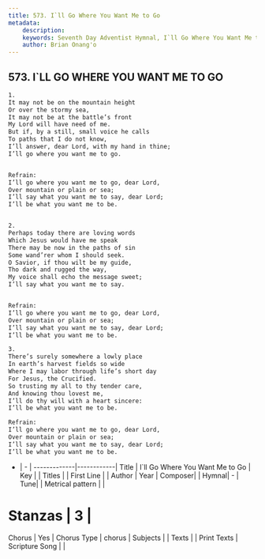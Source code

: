```yaml
---
title: 573. I`ll Go Where You Want Me to Go
metadata:
    description: 
    keywords: Seventh Day Adventist Hymnal, I`ll Go Where You Want Me to Go, , 
    author: Brian Onang'o
---
```



## 573. I`LL GO WHERE YOU WANT ME TO GO

```txt
1.
It may not be on the mountain height
Or over the stormy sea,
It may not be at the battle’s front
My Lord will have need of me.
But if, by a still, small voice he calls
To paths that I do not know,
I’ll answer, dear Lord, with my hand in thine;
I’ll go where you want me to go.


Refrain:
I’ll go where you want me to go, dear Lord,
Over mountain or plain or sea;
I’ll say what you want me to say, dear Lord;
I’ll be what you want me to be.


2.
Perhaps today there are loving words
Which Jesus would have me speak
There may be now in the paths of sin
Some wand’rer whom I should seek.
O Savior, if thou wilt be my guide,
Tho dark and rugged the way,
My voice shall echo the message sweet;
I’ll say what you want me to say.


Refrain:
I’ll go where you want me to go, dear Lord,
Over mountain or plain or sea;
I’ll say what you want me to say, dear Lord;
I’ll be what you want me to be.

3.
There’s surely somewhere a lowly place
In earth’s harvest fields so wide
Where I may labor through life’s short day
For Jesus, the Crucified.
So trusting my all to thy tender care,
And knowing thou lovest me,
I’ll do thy will with a heart sincere:
I’ll be what you want me to be.

Refrain:
I’ll go where you want me to go, dear Lord,
Over mountain or plain or sea;
I’ll say what you want me to say, dear Lord;
I’ll be what you want me to be.

```

- |   -  |
-------------|------------|
Title | I`ll Go Where You Want Me to Go |
Key |  |
Titles |  |
First Line |  |
Author | 
Year | 
Composer|  |
Hymnal|  - |
Tune|  |
Metrical pattern | |
# Stanzas | 3 |
Chorus | Yes |
Chorus Type | chorus |
Subjects |  |
Texts |  |
Print Texts | 
Scripture Song |  |
  
